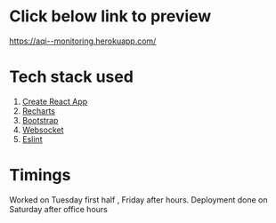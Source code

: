 # Click below link to preview
https://aqi--monitoring.herokuapp.com/

# Tech stack used
1. [Create React App](https://create-react-app.dev/docs/getting-started/)
2. [Recharts](https://recharts.org/en-US/)
3. [Bootstrap](https://getbootstrap.com/docs/4.1/getting-started/introduction/)
4. [Websocket](https://github.com/theturtle32/WebSocket-Node)
5. [Eslint](https://eslint.org/)

# Timings 
Worked on Tuesday first half , Friday after hours.
Deployment done on Saturday after office hours 
